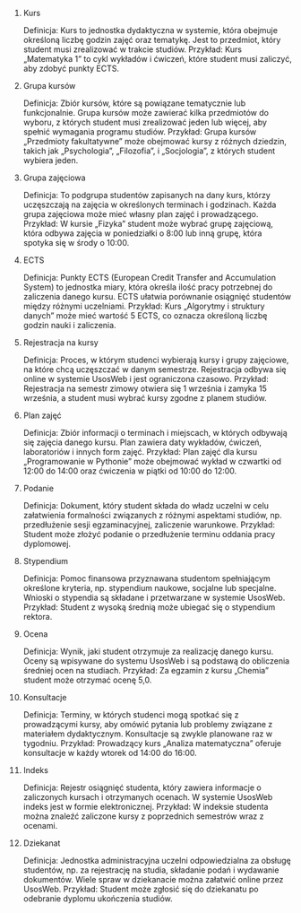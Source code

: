 1. Kurs

    Definicja: Kurs to jednostka dydaktyczna w systemie, która obejmuje określoną liczbę godzin zajęć oraz tematykę. Jest to przedmiot, który student musi zrealizować w trakcie studiów.
    Przykład: Kurs „Matematyka 1” to cykl wykładów i ćwiczeń, które student musi zaliczyć, aby zdobyć punkty ECTS.

2. Grupa kursów

    Definicja: Zbiór kursów, które są powiązane tematycznie lub funkcjonalnie. Grupa kursów może zawierać kilka przedmiotów do wyboru, z których student musi zrealizować jeden lub więcej, aby spełnić wymagania programu studiów.
    Przykład: Grupa kursów „Przedmioty fakultatywne” może obejmować kursy z różnych dziedzin, takich jak „Psychologia”, „Filozofia”, i „Socjologia”, z których student wybiera jeden.

3. Grupa zajęciowa

    Definicja: To podgrupa studentów zapisanych na dany kurs, którzy uczęszczają na zajęcia w określonych terminach i godzinach. Każda grupa zajęciowa może mieć własny plan zajęć i prowadzącego.
    Przykład: W kursie „Fizyka” student może wybrać grupę zajęciową, która odbywa zajęcia w poniedziałki o 8:00 lub inną grupę, która spotyka się w środy o 10:00.

4. ECTS

    Definicja: Punkty ECTS (European Credit Transfer and Accumulation System) to jednostka miary, która określa ilość pracy potrzebnej do zaliczenia danego kursu. ECTS ułatwia porównanie osiągnięć studentów między różnymi uczelniami.
    Przykład: Kurs „Algorytmy i struktury danych” może mieć wartość 5 ECTS, co oznacza określoną liczbę godzin nauki i zaliczenia.

5. Rejestracja na kursy

    Definicja: Proces, w którym studenci wybierają kursy i grupy zajęciowe, na które chcą uczęszczać w danym semestrze. Rejestracja odbywa się online w systemie UsosWeb i jest ograniczona czasowo.
    Przykład: Rejestracja na semestr zimowy otwiera się 1 września i zamyka 15 września, a student musi wybrać kursy zgodne z planem studiów.

6. Plan zajęć

    Definicja: Zbiór informacji o terminach i miejscach, w których odbywają się zajęcia danego kursu. Plan zawiera daty wykładów, ćwiczeń, laboratoriów i innych form zajęć.
    Przykład: Plan zajęć dla kursu „Programowanie w Pythonie” może obejmować wykład w czwartki od 12:00 do 14:00 oraz ćwiczenia w piątki od 10:00 do 12:00.

7. Podanie

    Definicja: Dokument, który student składa do władz uczelni w celu załatwienia formalności związanych z różnymi aspektami studiów, np. przedłużenie sesji egzaminacyjnej, zaliczenie warunkowe.
    Przykład: Student może złożyć podanie o przedłużenie terminu oddania pracy dyplomowej.

8. Stypendium

    Definicja: Pomoc finansowa przyznawana studentom spełniającym określone kryteria, np. stypendium naukowe, socjalne lub specjalne. Wnioski o stypendia są składane i przetwarzane w systemie UsosWeb.
    Przykład: Student z wysoką średnią może ubiegać się o stypendium rektora.

9. Ocena

    Definicja: Wynik, jaki student otrzymuje za realizację danego kursu. Oceny są wpisywane do systemu UsosWeb i są podstawą do obliczenia średniej ocen na studiach.
    Przykład: Za egzamin z kursu „Chemia” student może otrzymać ocenę 5,0.

10. Konsultacje

    Definicja: Terminy, w których studenci mogą spotkać się z prowadzącymi kursy, aby omówić pytania lub problemy związane z materiałem dydaktycznym. Konsultacje są zwykle planowane raz w tygodniu.
    Przykład: Prowadzący kurs „Analiza matematyczna” oferuje konsultacje w każdy wtorek od 14:00 do 16:00.

11. Indeks

    Definicja: Rejestr osiągnięć studenta, który zawiera informacje o zaliczonych kursach i otrzymanych ocenach. W systemie UsosWeb indeks jest w formie elektronicznej.
    Przykład: W indeksie studenta można znaleźć zaliczone kursy z poprzednich semestrów wraz z ocenami.

12. Dziekanat

    Definicja: Jednostka administracyjna uczelni odpowiedzialna za obsługę studentów, np. za rejestrację na studia, składanie podań i wydawanie dokumentów. Wiele spraw w dziekanacie można załatwić online przez UsosWeb.
    Przykład: Student może zgłosić się do dziekanatu po odebranie dyplomu ukończenia studiów.

